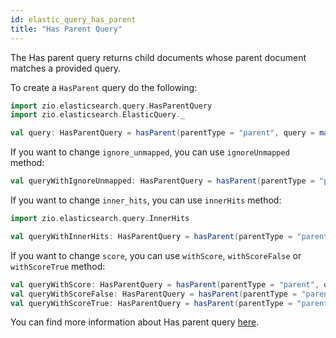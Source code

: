 ```yaml
---
id: elastic_query_has_parent
title: "Has Parent Query"
---
```


The Has parent query returns child documents whose parent document matches a provided query.

To create a `HasParent` query do the following:
```scala
import zio.elasticsearch.query.HasParentQuery
import zio.elasticsearch.ElasticQuery._

val query: HasParentQuery = hasParent(parentType = "parent", query = matches(Document.stringField, "test"))
```

If you want to change `ignore_unmapped`, you can use `ignoreUnmapped` method:
```scala
val queryWithIgnoreUnmapped: HasParentQuery = hasParent(parentType = "parent", query = matches(Document.stringField, "test")).ignoreUnmapped(true)
```

If you want to change `inner_hits`, you can use `innerHits` method:
```scala
import zio.elasticsearch.query.InnerHits

val queryWithInnerHits: HasParentQuery = hasParent(parentType = "parent", query = matches(Document.stringField, "test")).innerHits(innerHits = InnerHits.from(5))
```

If you want to change `score`, you can use `withScore`, `withScoreFalse` or `withScoreTrue` method:
```scala
val queryWithScore: HasParentQuery = hasParent(parentType = "parent", query = matches(Document.intField, "test")).withScore(true)
val queryWithScoreFalse: HasParentQuery = hasParent(parentType = "parent", query = matches(Document.intField, "test")).withScoreFalse
val queryWithScoreTrue: HasParentQuery = hasParent(parentType = "parent", query = matches(Document.intField, "test")).withScoreTrue
```

You can find more information about Has parent query [here](https://www.elastic.co/guide/en/elasticsearch/reference/7.17/query-dsl-has-parent-query.html).
